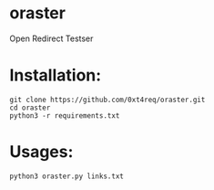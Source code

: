 # oraster
Open Redirect Testser

# Installation:
    git clone https://github.com/0xt4req/oraster.git
    cd oraster
    python3 -r requirements.txt
    
    
# Usages:
    python3 oraster.py links.txt
